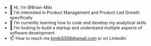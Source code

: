 - 👋 Hi, I’m @Brian-Miki
- 👀 I’m interested in Product Management and Product Led Growth specifically
- 🌱 I’m currently learning how to code and develop my analytical skills
- 💞️ I’m looking to build a startup and understand multiple aspects of software development
- 📫 How to reach me bmiki5508@gmail.com or on Linkedin

<!---
Brian-Miki/Brian-Miki is a ✨ special ✨ repository because its `README.md` (this file) appears on your GitHub profile.
You can click the Preview link to take a look at your changes.
--->
